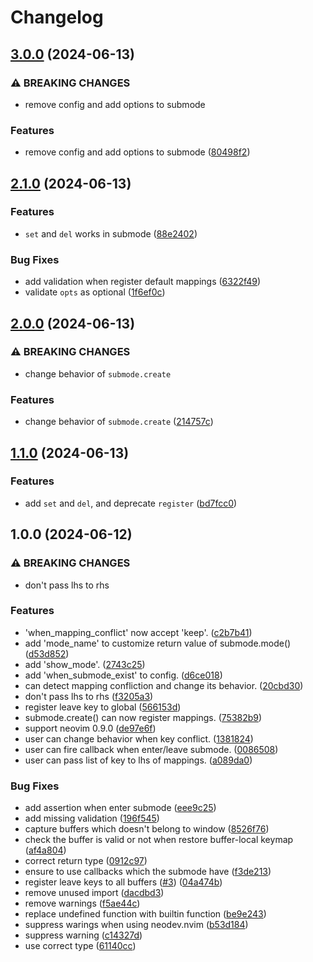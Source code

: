 # Changelog

## [3.0.0](https://github.com/pogyomo/submode.nvim/compare/v2.1.0...v3.0.0) (2024-06-13)


### ⚠ BREAKING CHANGES

* remove config and add options to submode

### Features

* remove config and add options to submode ([80498f2](https://github.com/pogyomo/submode.nvim/commit/80498f25d81d57e636377292a9041bb48e9b7e1e))

## [2.1.0](https://github.com/pogyomo/submode.nvim/compare/v2.0.0...v2.1.0) (2024-06-13)


### Features

* `set` and `del` works in submode ([88e2402](https://github.com/pogyomo/submode.nvim/commit/88e2402068c7592e1da30ae4c42c5b871fe198ca))


### Bug Fixes

* add validation when register default mappings ([6322f49](https://github.com/pogyomo/submode.nvim/commit/6322f49b8e6981509d3f7e59f8ee2ece10b16e65))
* validate `opts` as optional ([1f6ef0c](https://github.com/pogyomo/submode.nvim/commit/1f6ef0c23d247a7bc9883cf1e48ad296c7ebf0e3))

## [2.0.0](https://github.com/pogyomo/submode.nvim/compare/v1.1.0...v2.0.0) (2024-06-13)


### ⚠ BREAKING CHANGES

* change behavior of `submode.create`

### Features

* change behavior of `submode.create` ([214757c](https://github.com/pogyomo/submode.nvim/commit/214757cfe0a5f77a5669923f645d3b5d0bbf0a74))

## [1.1.0](https://github.com/pogyomo/submode.nvim/compare/v1.0.0...v1.1.0) (2024-06-13)


### Features

* add `set` and `del`, and deprecate `register` ([bd7fcc0](https://github.com/pogyomo/submode.nvim/commit/bd7fcc0c5c95fd3e703bba49c4e495dc31ff185e))

## 1.0.0 (2024-06-12)


### ⚠ BREAKING CHANGES

* don't pass lhs to rhs

### Features

* 'when_mapping_conflict' now accept 'keep'. ([c2b7b41](https://github.com/pogyomo/submode.nvim/commit/c2b7b419222e8a23701923766af954ae6383af12))
* add 'mode_name' to customize return value of submode.mode() ([d53d852](https://github.com/pogyomo/submode.nvim/commit/d53d852bd79afcbd12df51281e618d31425e1d13))
* add 'show_mode'. ([2743c25](https://github.com/pogyomo/submode.nvim/commit/2743c25230fa7a66add3ee5f837d73036d931034))
* add 'when_submode_exist' to config. ([d6ce018](https://github.com/pogyomo/submode.nvim/commit/d6ce01860bdc5f8d5ffa2e380ad515d2385efb5a))
* can detect mapping confliction and change its behavior. ([20cbd30](https://github.com/pogyomo/submode.nvim/commit/20cbd306c3dcb53f76761a592d28a02e61f66442))
* don't pass lhs to rhs ([f3205a3](https://github.com/pogyomo/submode.nvim/commit/f3205a32175b66e80c08dacf7d34f9889f3e0052))
* register leave key to global ([566153d](https://github.com/pogyomo/submode.nvim/commit/566153d15b668ecad08d18ac5ba0a931f2d65089))
* submode.create() can now register mappings. ([75382b9](https://github.com/pogyomo/submode.nvim/commit/75382b98879135ba607f3bad2ede6a30b2713fd2))
* support neovim 0.9.0 ([de97e6f](https://github.com/pogyomo/submode.nvim/commit/de97e6f3d1e3461549122e064b3422186ecf2922))
* user can change behavior when key conflict. ([1381824](https://github.com/pogyomo/submode.nvim/commit/138182454295c9741dec16f63ccb479c9d593a6d))
* user can fire callback when enter/leave submode. ([0086508](https://github.com/pogyomo/submode.nvim/commit/00865082712b4f5a05d36b438e68b8c6e7fcc475))
* user can pass list of key to lhs of mappings. ([a089da0](https://github.com/pogyomo/submode.nvim/commit/a089da030a92f769b06507aa6813e7adc369324c))


### Bug Fixes

* add assertion when enter submode ([eee9c25](https://github.com/pogyomo/submode.nvim/commit/eee9c25cd62d4ef90e18006b7f92b27e0a844ade))
* add missing validation ([196f545](https://github.com/pogyomo/submode.nvim/commit/196f545d60f4dbc014a282c4838599ab9c9d7594))
* capture buffers which doesn't belong to window ([8526f76](https://github.com/pogyomo/submode.nvim/commit/8526f76429887464f8ad3dc2edeaed80533b238a))
* check the buffer is valid or not when restore buffer-local keymap ([af4a804](https://github.com/pogyomo/submode.nvim/commit/af4a8043aced349c0d4cf02340a3073456bef9f4))
* correct return type ([0912c97](https://github.com/pogyomo/submode.nvim/commit/0912c9777765d79b58f8bf725ce6e9b6ecdb8c42))
* ensure to use callbacks which the submode have ([f3de213](https://github.com/pogyomo/submode.nvim/commit/f3de21359a8c5ab143dc810c94e3717e11b56efc))
* register leave keys to all buffers ([#3](https://github.com/pogyomo/submode.nvim/issues/3)) ([04a474b](https://github.com/pogyomo/submode.nvim/commit/04a474bf97757486eae65551ae3c2363d0f07be6))
* remove unused import ([dacdbd3](https://github.com/pogyomo/submode.nvim/commit/dacdbd3e7968762e6cb9710e3642e2bf1a93b43e))
* remove warnings ([f5ae44c](https://github.com/pogyomo/submode.nvim/commit/f5ae44cb63cdf78bf74fd1e64fa8c2c96ffdb13a))
* replace undefined function with builtin function ([be9e243](https://github.com/pogyomo/submode.nvim/commit/be9e243085755863e4904983b5d5771bb0eaf37b))
* suppress warings when using neodev.nvim ([b53d184](https://github.com/pogyomo/submode.nvim/commit/b53d184091717eebf58390c9787d525a5b45bd44))
* suppress warning ([c14327d](https://github.com/pogyomo/submode.nvim/commit/c14327d6837e844ac90482e0279988f1a18225b5))
* use correct type ([61140cc](https://github.com/pogyomo/submode.nvim/commit/61140cc250cf4e2da7ae854ed825815807d767ef))
